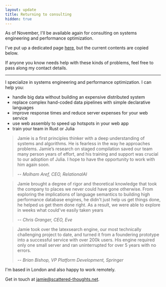 ```yaml
---
layout: update
title: Returning to consulting
hidden: true
---
```


As of November, I'll be available again for consulting on systems engineering and performance optimization.

I've put up a dedicated page [here](/consulting), but the current contents are copied below.

If anyone you know needs help with these kinds of problems, feel free to pass along my contact details.

---

I specialize in systems engineering and performance optimization. I can help you:

* handle big data without building an expensive distributed system
* replace complex hand-coded data pipelines with simple declarative languages
* improve response times and reduce server expenses for your web service
* use web assembly to speed up hotspots in your web app
* train your team in Rust or Julia

> Jamie is a first principles thinker with a deep understanding of systems and algorithms. He is fearless in the way he approaches problems. Jamie’s research on staged compilation saved our team many person years of effort, and his training and support was crucial to our adoption of Julia. I hope to have the opportunity to work with him again soon.
>
> -- <cite>Molham Aref, CEO, RelationalAI</cite>

> Jamie brought a degree of rigor and theoretical knowledge that took the company to places we never could have gone otherwise. From exploring the implications of language semantics to building high performance database engines, he didn't just help us get things done, he helped us get them done right. As a result, we were able to explore in weeks what could've easily taken years
>
> -- <cite>Chris Granger, CEO, Eve</cite>

> Jamie took over the latexsearch engine, our most technically challenging project to date, and turned it from a foundering prototype into a successful service with over 200k users. His engine required only one small server and ran uninterrupted for over 5 years with no errors.
>
> -- <cite>Brian Bishop, VP Platform Development, Springer</cite>

I'm based in London and also happy to work remotely.

Get in touch at [jamie@scattered-thoughts.net](mailto:jamie@scattered-thoughts.net).
